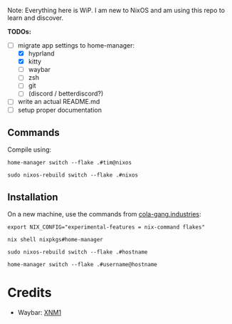 Note: Everything here is WiP. I am new to NixOS and am using this repo to learn and discover.

**TODOs:**

- [ ] migrate app settings to home-manager:
  - [x] hyprland
  - [x] kitty
  - [ ] waybar
  - [ ] zsh
  - [ ] git
  - [ ] (discord / betterdiscord?)
- [ ] write an actual README.md
- [ ] setup proper documentation

## Commands

Compile using:

`home-manager switch --flake .#tim@nixos`

`sudo nixos-rebuild switch --flake .#nixos`

## Installation

On a new machine, use the commands from [cola-gang.industries](https://cola-gang.industries/nixos-for-the-confused-part-i):

`export NIX_CONFIG="experimental-features = nix-command flakes"`

`nix shell nixpkgs#home-manager`

`sudo nixos-rebuild switch --flake .#hostname`

`home-manager switch --flake .#username@hostname`

# Credits

- Waybar: [XNM1](https://github.com/XNM1/linux-nixos-hyprland-config-dotfiles?tab=readme-ov-file)
